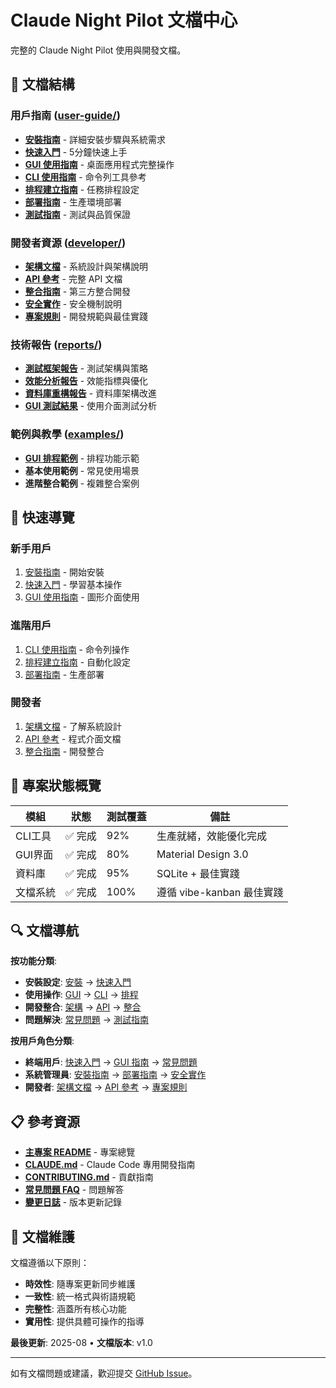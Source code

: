 # Claude Night Pilot 文檔中心

完整的 Claude Night Pilot 使用與開發文檔。

## 📖 文檔結構

### 用戶指南 ([user-guide/](user-guide/))
- **[安裝指南](user-guide/installation.md)** - 詳細安裝步驟與系統需求
- **[快速入門](user-guide/quick-start.md)** - 5分鐘快速上手
- **[GUI 使用指南](user-guide/gui-usage.md)** - 桌面應用程式完整操作
- **[CLI 使用指南](user-guide/cli-usage.md)** - 命令列工具參考
- **[排程建立指南](user-guide/schedule-creation.md)** - 任務排程設定
- **[部署指南](user-guide/DEPLOYMENT_GUIDE.md)** - 生產環境部署
- **[測試指南](user-guide/TESTING_GUIDE.md)** - 測試與品質保證

### 開發者資源 ([developer/](developer/))
- **[架構文檔](developer/architecture.md)** - 系統設計與架構說明
- **[API 參考](developer/api-reference.md)** - 完整 API 文檔
- **[整合指南](developer/INTEGRATION_IMPLEMENTATION_GUIDE.md)** - 第三方整合開發
- **[安全實作](developer/SECURITY_IMPLEMENTATION_REPORT.md)** - 安全機制說明
- **[專案規則](developer/PROJECT_RULES.md)** - 開發規範與最佳實踐

### 技術報告 ([reports/](reports/))
- **[測試框架報告](reports/testing-framework.md)** - 測試架構與策略
- **[效能分析報告](reports/FINAL_PERFORMANCE_ANALYSIS.md)** - 效能指標與優化
- **[資料庫重構報告](reports/database-refactoring.md)** - 資料庫架構改進
- **[GUI 測試結果](reports/gui-test-results.md)** - 使用介面測試分析

### 範例與教學 ([examples/](examples/))
- **[GUI 排程範例](examples/gui-schedule-demo.js)** - 排程功能示範
- **基本使用範例** - 常見使用場景
- **進階整合範例** - 複雜整合案例

## 🚀 快速導覽

### 新手用戶
1. [安裝指南](user-guide/installation.md) - 開始安裝
2. [快速入門](user-guide/quick-start.md) - 學習基本操作  
3. [GUI 使用指南](user-guide/gui-usage.md) - 圖形介面使用

### 進階用戶  
1. [CLI 使用指南](user-guide/cli-usage.md) - 命令列操作
2. [排程建立指南](user-guide/schedule-creation.md) - 自動化設定
3. [部署指南](user-guide/DEPLOYMENT_GUIDE.md) - 生產部署

### 開發者
1. [架構文檔](developer/architecture.md) - 了解系統設計
2. [API 參考](developer/api-reference.md) - 程式介面文檔
3. [整合指南](developer/INTEGRATION_IMPLEMENTATION_GUIDE.md) - 開發整合

## 🎯 專案狀態概覽

| 模組 | 狀態 | 測試覆蓋 | 備註 |
|------|------|----------|------|
| CLI工具 | ✅ 完成 | 92% | 生產就緒，效能優化完成 |
| GUI界面 | ✅ 完成 | 80% | Material Design 3.0 |
| 資料庫 | ✅ 完成 | 95% | SQLite + 最佳實踐 |
| 文檔系統 | ✅ 完成 | 100% | 遵循 vibe-kanban 最佳實踐 |

## 🔍 文檔導航

**按功能分類**:
- **安裝設定**: [安裝](user-guide/installation.md) → [快速入門](user-guide/quick-start.md)
- **使用操作**: [GUI](user-guide/gui-usage.md) → [CLI](user-guide/cli-usage.md) → [排程](user-guide/schedule-creation.md)
- **開發整合**: [架構](developer/architecture.md) → [API](developer/api-reference.md) → [整合](developer/INTEGRATION_IMPLEMENTATION_GUIDE.md)
- **問題解決**: [常見問題](faq.md) → [測試指南](user-guide/TESTING_GUIDE.md)

**按用戶角色分類**:
- **終端用戶**: [快速入門](user-guide/quick-start.md) → [GUI 指南](user-guide/gui-usage.md) → [常見問題](faq.md)
- **系統管理員**: [安裝指南](user-guide/installation.md) → [部署指南](user-guide/DEPLOYMENT_GUIDE.md) → [安全實作](developer/SECURITY_IMPLEMENTATION_REPORT.md)  
- **開發者**: [架構文檔](developer/architecture.md) → [API 參考](developer/api-reference.md) → [專案規則](developer/PROJECT_RULES.md)

## 📋 參考資源

- **[主專案 README](../README.md)** - 專案總覽
- **[CLAUDE.md](../CLAUDE.md)** - Claude Code 專用開發指南
- **[CONTRIBUTING.md](../CONTRIBUTING.md)** - 貢獻指南
- **[常見問題 FAQ](faq.md)** - 問題解答
- **[變更日誌](../CHANGELOG.md)** - 版本更新記錄

## 🔄 文檔維護

文檔遵循以下原則：
- **時效性**: 隨專案更新同步維護
- **一致性**: 統一格式與術語規範  
- **完整性**: 涵蓋所有核心功能
- **實用性**: 提供具體可操作的指導

**最後更新**: 2025-08 • **文檔版本**: v1.0

---

如有文檔問題或建議，歡迎提交 [GitHub Issue](https://github.com/s123104/claude-night-pilot/issues)。 